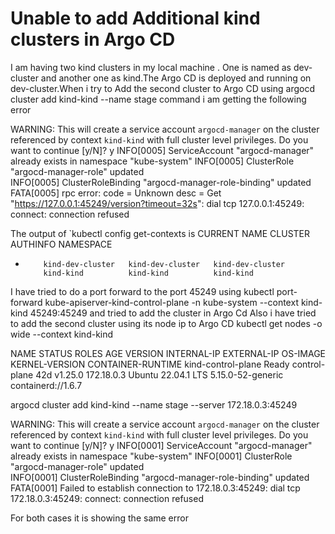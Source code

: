 
# Unable to add Additional kind clusters in Argo CD

I am having two kind clusters in my local machine . One is named as dev-cluster and another one as kind.The Argo CD is deployed and running on dev-cluster.When i try to Add the second cluster to Argo CD using argocd cluster add kind-kind --name stage command i am getting the following error

WARNING: This will create a service account `argocd-manager` on the cluster referenced by context `kind-kind` with full cluster level privileges. Do you want to continue [y/N]? y
INFO[0005] ServiceAccount "argocd-manager" already exists in namespace "kube-system" 
INFO[0005] ClusterRole "argocd-manager-role" updated    
INFO[0005] ClusterRoleBinding "argocd-manager-role-binding" updated 
FATA[0005] rpc error: code = Unknown desc = Get "https://127.0.0.1:45249/version?timeout=32s": dial tcp 127.0.0.1:45249: connect: connection refused

The output of `kubectl config get-contexts is
CURRENT   NAME               CLUSTER            AUTHINFO           NAMESPACE
*         kind-dev-cluster   kind-dev-cluster   kind-dev-cluster   
          kind-kind          kind-kind          kind-kind          


I have tried to do a port forward to the port 45249  using kubectl port-forward kube-apiserver-kind-control-plane -n kube-system --context kind-kind 45249:45249  and tried to add the cluster in Argo Cd
Also i have tried to add the second cluster using its node ip to Argo CD
kubectl get nodes -o wide --context kind-kind

NAME                 STATUS   ROLES           AGE   VERSION   INTERNAL-IP   EXTERNAL-IP   OS-IMAGE             KERNEL-VERSION      CONTAINER-RUNTIME
kind-control-plane   Ready    control-plane   42d   v1.25.0   172.18.0.3    <none>        Ubuntu 22.04.1 LTS   5.15.0-52-generic   containerd://1.6.7

argocd cluster add kind-kind --name stage --server 172.18.0.3:45249

WARNING: This will create a service account `argocd-manager` on the cluster referenced by context `kind-kind` with full cluster level privileges. Do you want to continue [y/N]? y
INFO[0001] ServiceAccount "argocd-manager" already exists in namespace "kube-system" 
INFO[0001] ClusterRole "argocd-manager-role" updated    
INFO[0001] ClusterRoleBinding "argocd-manager-role-binding" updated 
FATA[0001] Failed to establish connection to 172.18.0.3:45249: dial tcp 172.18.0.3:45249: connect: connection refused 

For both cases it is showing the same error

        